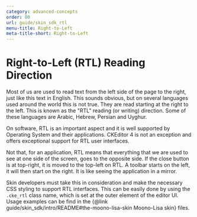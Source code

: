 ```yaml
---
category: advanced-concepts
order: 80
url: guide/skin_sdk_rtl
menu-title: Right-to-Left
meta-title-short: Right-to-Left
---
```

<!--
Copyright (c) 2003-2023, CKSource Holding sp. z o.o. All rights reserved.
For licensing, see LICENSE.md.
-->

# Right-to-Left (RTL) Reading Direction

Most of us are used to read text from the left side of the page to the right, just like this text in English. This sounds obvious, but on several languages used around the world this is not true. They are read starting at the right to the left. This is known as the "RTL" reading (or writing) direction. Some of these languages are Arabic, Hebrew, Persian and Uyghur.

On software, RTL is an important aspect and it is well supported by Operating System and their applications. CKEditor 4 is not an exception and offers exceptional support for RTL user interfaces.

Not that, for an application, RTL means that everything that we are used to see at one side of the screen, goes to the opposite side. If the close button is at top-right, it is moved to the top-left on RTL. A toolbar starts on the left, it will then start on the right. It is like seeing the application in a mirror.

Skin developers must take this in consideration and make the necessary CSS styling to support RTL interfaces. This can be easily done by using the `.cke_rtl` class name, which is set at the outer element of the editor UI. Usage examples can be find in the {@link guide/skin_sdk/intro/README#the-moono-lisa-skin Moono-Lisa skin} files.
